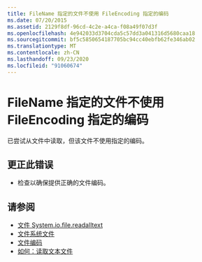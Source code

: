 ```yaml
---
title: FileName 指定的文件不使用 FileEncoding 指定的编码
ms.date: 07/20/2015
ms.assetid: 2129f8df-96cd-4c2e-a4ca-f08a49f07d3f
ms.openlocfilehash: 4e942033d3704cda5c57dd3a041316d5680caa18
ms.sourcegitcommit: bf5c5850654187705bc94cc40ebfb62fe346ab02
ms.translationtype: MT
ms.contentlocale: zh-CN
ms.lasthandoff: 09/23/2020
ms.locfileid: "91060674"
---
```

# <a name="file-specified-by-filename-does-not-use-the-encoding-specified-by-fileencoding"></a>FileName 指定的文件不使用 FileEncoding 指定的编码

已尝试从文件中读取，但该文件不使用指定的编码。  
  
## <a name="to-correct-this-error"></a>更正此错误  
  
- 检查以确保提供正确的文件编码。  
  
## <a name="see-also"></a>请参阅

- [文件 System.io.file.readalltext](xref:Microsoft.VisualBasic.FileIO.FileSystem.ReadAllText%2A)
- [文件系统文件](xref:Microsoft.VisualBasic.FileIO.FileSystem)
- [文件编码](../developing-apps/programming/drives-directories-files/file-encodings.md)
- [如何：读取文本文件](../developing-apps/programming/drives-directories-files/how-to-read-from-text-files.md)
